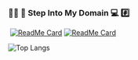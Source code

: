 ### 🧔🏻 🧠 Step Into My Domain 💻 #️⃣

<!--
**Calibr3-IO/Calibr3-IO** is a ✨ _special_ ✨ repository because its `README.md` (this file) appears on your GitHub profile.

Here are some ideas to get you started:

- 🔭 I’m currently working on ...
- 🌱 I’m currently learning ...
- 👯 I’m looking to collaborate on ...
- 🤔 I’m looking for help with ...
- 💬 Ask me about ...
- 📫 How to reach me: ...
- 😄 Pronouns: ...
- ⚡ Fun fact: ...
-->
![<Title for your card>](https://github-readme-stats.vercel.app/api?username=Calibr3-IO&show_icons=true&theme=radical)
[![ReadMe Card](https://github-readme-stats.vercel.app/api/pin/?username=Calibr3-IO&repo=Data-Analysis)](https://github.com/Calibr3-IO/Data-Analysis)
[![ReadMe Card](https://github-readme-stats.vercel.app/api/pin/?username=Calibr3-IO&repo=SAP-Automation)](https://github.com/Calibr3-IO/SAP-Automation)
  
![Top Langs](https://github-readme-stats.vercel.app/api/top-langs/?username=Calibr3-IO)

<!--[![Top Langs](https://github-readme-stats.vercel.app/api/top-langs/?username=Calibr3-IO)](https://github.com/Calibr3-IO/SAP-Automation)
-->
  
